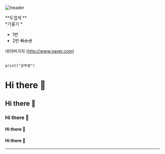 ![header](https://capsule-render.vercel.app/api?type=wave&color=auto&height=300&section=header&text=깃허브%20특강&fontSize=90)







**두껍게 **<br>
*기울기 *<br>

- 1번
- 2번
~~취소선~~

네이버가자 (http://www.naver.com)

```

print("공부중")

```

# Hi there 👋
## Hi there 👋
### Hi there 👋
#### Hi there 👋
#### Hi there 👋
---

